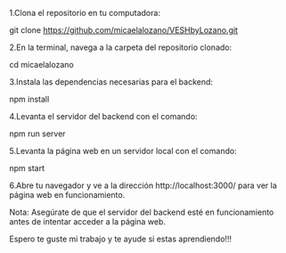 1.Clona el repositorio en tu computadora:

git clone https://github.com/micaelalozano/VESHbyLozano.git

2.En la terminal, navega a la carpeta del repositorio clonado:

cd micaelalozano

3.Instala las dependencias necesarias para el backend:

npm install

4.Levanta el servidor del backend con el comando:

npm run server

5.Levanta la página web en un servidor local con el comando:

npm start

6.Abre tu navegador y ve a la dirección http://localhost:3000/ para ver la página web en funcionamiento.

Nota: Asegúrate de que el servidor del backend esté en funcionamiento antes de intentar acceder a la página web.

Espero te guste mi trabajo y te ayude si estas aprendiendo!!!